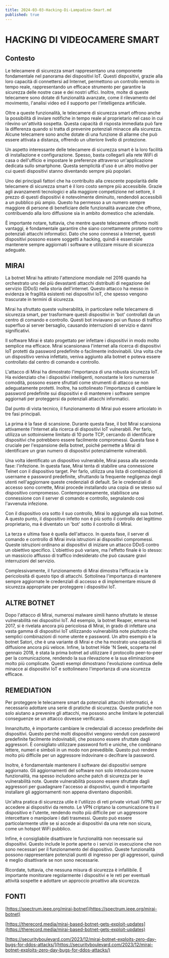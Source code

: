 ```yaml
---
title: 2024-03-03-Hacking-Di-Lampadine-Smart.md 
published: true
---
```

# HACKING DI VIDEOCAMERE SMART

## Contesto

Le telecamere di sicurezza smart rappresentano una componente fondamentale nel panorama dei dispositivi IoT. Questi dispositivi, grazie alla loro capacità di connettersi ad Internet, permettono un controllo remoto in tempo reale, rappresentando un efficace strumento per garantire la sicurezza delle nostre case e dei nostri uffici. Inoltre, molte di queste telecamere sono dotate di funzionalità avanzate, come il rilevamento del movimento, l'analisi video ed il supporto per l'intelligenza artificiale.

Oltre a queste funzionalità, le telecamere di sicurezza smart offrono anche la possibilità di inviare notifiche in tempo reale al proprietario nel caso in cui rilevino un'attività sospetta. Questa capacità di risposta immediata può fare la differenza quando si tratta di prevenire potenziali minacce alla sicurezza. Alcune telecamere sono anche dotate di una funzione di allarme che può essere attivata a distanza, offrendo un ulteriore livello di protezione.

Un aspetto interessante delle telecamere di sicurezza smart è la loro facilità di installazione e configurazione. Spesso, basta collegarli alla rete WiFi di casa o dell'ufficio e impostare le preferenze attraverso un'applicazione dedicata sullo smartphone. Questa semplicità d'uso è un altro motivo per cui questi dispositivi stanno diventando sempre più popolari.

Uno dei principali fattori che ha contribuito alla crescente popolarità delle telecamere di sicurezza smart è il loro costo sempre più accessibile. Grazie agli avanzamenti tecnologici e alla maggiore competizione nel settore, il prezzo di questi dispositivi è notevolmente diminuito, rendendoli accessibili a un pubblico più ampio. Questo ha permesso a un numero sempre maggiore di persone di beneficiare delle funzionalità avanzate che offrono, contribuendo alla loro diffusione sia in ambito domestico che aziendale.

È importante notare, tuttavia, che mentre queste telecamere offrono molti vantaggi, è fondamentale garantire che siano correttamente protette contro potenziali attacchi informatici. Dato che sono connessi a Internet, questi dispositivi possono essere soggetti a hacking, quindi è essenziale mantenere sempre aggiornati i software e utilizzare misure di sicurezza adeguate.

## MIRAI

La botnet Mirai ha attirato l'attenzione mondiale nel 2016 quando ha orchestrato uno dei più devastanti attacchi distribuiti di negazione del servizio (DDoS) nella storia dell'internet. Questo attacco ha messo in evidenza le fragilità esistenti nei dispositivi IoT, che spesso vengono trascurate in termini di sicurezza.

Mirai ha sfruttato queste vulnerabilità, in particolare nelle telecamere di sicurezza smart, per trasformare questi dispositivi in 'bot' controllati da un centro di comando e controllo. Questi bot inviavano poi un flusso di traffico superfluo ai server bersaglio, causando interruzioni di servizio e danni significativi.

Il software Mirai è stato progettato per infettare i dispositivi in modo molto semplice ma efficace. Mirai scansionava l'internet alla ricerca di dispositivi IoT protetti da password predefinite o facilmente indovinabili. Una volta che un dispositivo veniva infettato, veniva aggiunto alla botnet e poteva essere controllato dal centro di comando e controllo.

L'attacco di Mirai ha dimostrato l'importanza di una robusta sicurezza IoT. Ha evidenziato che i dispositivi intelligenti, nonostante le loro numerose comodità, possono essere sfruttati come strumenti di attacco se non adeguatamente protetti. Inoltre, ha sottolineato l'importanza di cambiare le password predefinite sui dispositivi e di mantenere i software sempre aggiornati per proteggersi da potenziali attacchi informatici.

Dal punto di vista tecnico, il funzionamento di Mirai può essere articolato in tre fasi principali.

La prima è la fase di scansione. Durante questa fase, il bot Mirai scansiona attivamente l'Internet alla ricerca di dispositivi IoT vulnerabili. Per farlo, utilizza un sottoinsieme limitato di 10 porte TCP, cercando di identificare dispositivi che potrebbero essere facilmente compromessi. Questa fase è cruciale per l'espansione della botnet, poiché permette a Mirai di identificare un gran numero di dispositivi potenzialmente vulnerabili.

Una volta identificato un dispositivo vulnerabile, Mirai passa alla seconda fase: l'infezione. In questa fase, Mirai tenta di stabilire una connessione Telnet con il dispositivo target. Per farlo, utilizza una lista di combinazioni di username e password predefinite, sfruttando la frequente negligenza degli utenti nell'aggiornare queste credenziali di default. Se le credenziali di accesso sono corrette, Mirai procede installando una copia di se stesso sul dispositivo compromesso. Contemporaneamente, stabilisce una connessione con il server di comando e controllo, segnalando così l'avvenuta infezione.

Con il dispositivo ora sotto il suo controllo, Mirai lo aggiunge alla sua botnet. A questo punto, il dispositivo infetto non è più sotto il controllo del legittimo proprietario, ma è diventato un 'bot' sotto il controllo di Mirai.

La terza e ultima fase è quella dell'attacco. In questa fase, il server di comando e controllo di Mirai invia istruzioni ai dispositivi compromessi. Queste istruzioni ordinano ai dispositivi di iniziare un attacco DDoS contro un obiettivo specifico. L'obiettivo può variare, ma l'effetto finale è lo stesso: un massiccio afflusso di traffico indesiderato che può causare gravi interruzioni del servizio.

Complessivamente, il funzionamento di Mirai dimostra l'efficacia e la pericolosità di questo tipo di attacchi. Sottolinea l'importanza di mantenere sempre aggiornate le credenziali di accesso e di implementare misure di sicurezza appropriate per proteggere i dispositivi IoT.

## ALTRE BOTNET

Dopo l'attacco di Mirai, numerosi malware simili hanno sfruttato le stesse vulnerabilità nei dispositivi IoT. Ad esempio, la botnet Reaper, emersa nel 2017, si è rivelata ancora più pericolosa di Mirai, in grado di infettare una vasta gamma di dispositivi IoT utilizzando vulnerabilità note piuttosto che semplici combinazioni di nome utente e password. Un altro esempio è la botnet Satori, che è una variante di Mirai e che ha mostrato una capacità di diffusione ancora più veloce. Infine, la botnet Hide 'N Seek, scoperta nel gennaio 2018, è stata la prima botnet ad utilizzare il protocollo peer-to-peer per la comunicazione, rendendo la sua rilevazione e la sua eliminazione molto più complicate. Questi esempi dimostrano l'evoluzione continua delle minacce ai dispositivi IoT e sottolineano l'importanza di una sicurezza efficace.

## REMEDIATION

Per proteggere le telecamere smart da potenziali attacchi informatici, è necessario adottare una serie di pratiche di sicurezza. Queste pratiche non solo aiutano a prevenire gli attacchi, ma possono anche limitare le potenziali conseguenze se un attacco dovesse verificarsi.

Innanzitutto, è importante cambiare le credenziali di accesso predefinite dei dispositivi. Questo perché molti dispositivi vengono venduti con password predefinite facilmente indovinabili, che possono essere sfruttate dagli aggressori. È consigliato utilizzare password forti e uniche, che combinano lettere, numeri e simboli in un modo non prevedibile. Questo può rendere molto più difficile per un aggressore indovinare o decifrare la password.

Inoltre, è fondamentale mantenere il software dei dispositivi sempre aggiornato. Gli aggiornamenti del software non solo introducono nuove funzionalità, ma spesso includono anche patch di sicurezza per le vulnerabilità note. Queste vulnerabilità possono essere sfruttate dagli aggressori per guadagnare l'accesso ai dispositivi, quindi è importante installare gli aggiornamenti non appena diventano disponibili.

Un'altra pratica di sicurezza utile è l'utilizzo di reti private virtuali (VPN) per accedere ai dispositivi da remoto. Le VPN criptano la comunicazione tra il dispositivo e l'utente, rendendo molto più difficile per un aggressore intercettare o manipolare i dati trasmessi. Questo può essere particolarmente utile se si accede ai dispositivi da una rete non sicura, come un hotspot WiFi pubblico.

Infine, è consigliabile disattivare le funzionalità non necessarie sui dispositivi. Questo include le porte aperte o i servizi in esecuzione che non sono necessari per il funzionamento del dispositivo. Queste funzionalità possono rappresentare potenziali punti di ingresso per gli aggressori, quindi è meglio disattivarle se non sono necessarie.

Ricordate, tuttavia, che nessuna misura di sicurezza è infallibile. È importante monitorare regolarmente i dispositivi e le reti per eventuali attività sospette e adottare un approccio proattivo alla sicurezza. 

## FONTI

[https://spectrum.ieee.org/mirai-botnet](https://spectrum.ieee.org/mirai-botnet)

[https://therecord.media/mirai-based-botnet-gets-exploit-updates](https://therecord.media/mirai-based-botnet-gets-exploit-updates)

[https://securityboulevard.com/2023/12/mirai-botnet-exploits-zero-day-bugs-for-ddos-attacks/](https://securityboulevard.com/2023/12/mirai-botnet-exploits-zero-day-bugs-for-ddos-attacks/)
